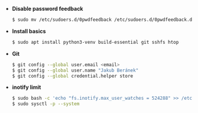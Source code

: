 - **Disable password feedback**
  ```bash
  $ sudo mv /etc/sudoers.d/0pwdfeedback /etc/sudoers.d/0pwdfeedback.disabled
  ```
- **Install basics**
  ```bash
  $ sudo apt install python3-venv build-essential git sshfs htop                                                                                                     
  ```
- **Git**
  ```bash
  $ git config --global user.email <email>
  $ git config --global user.name "Jakub Beránek"
  $ git config --global credential.helper store
  ```
- **inotify limit**
  ```bash
  $ sudo bash -c 'echo "fs.inotify.max_user_watches = 524288" >> /etc/sysctl.conf'
  $ sudo sysctl -p --system
  ```
  
